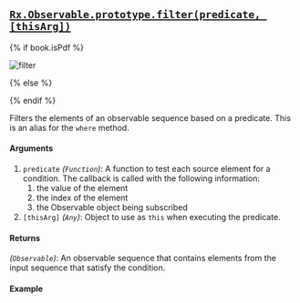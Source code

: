 ## [`Rx.Observable.prototype.filter(predicate, [thisArg])`](https://github.com/Reactive-Extensions/RxJS/blob/master/src/core/linq/observable/where.js)

{% if book.isPdf %}

![filter](http://reactivex.io/documentation/operators/images/filter.png)

{% else %}

<rx-marbles key="filter"></rx-marbles>

{% endif %}

Filters the elements of an observable sequence based on a predicate.  This is an alias for the `where` method.

#### Arguments
1. `predicate` *(`Function`)*: A function to test each source element for a condition. The callback is called with the following information:
    1. the value of the element
    2. the index of the element
    3. the Observable object being subscribed
2. `[thisArg]` *(`Any`)*: Object to use as `this` when executing the predicate.

#### Returns
*(`Observable`)*: An observable sequence that contains elements from the input sequence that satisfy the condition.  

#### Example

[](http://jsbin.com/biriy/1/embed?js,console)
